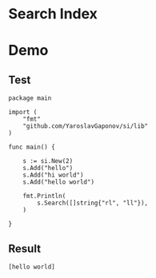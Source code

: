 Search Index
===========


# Demo

## Test

```golang
package main

import (
	"fmt"
	"github.com/YaroslavGaponov/si/lib"
)

func main() {

	s := si.New(2)
	s.Add("hello")
	s.Add("hi world")
	s.Add("hello world")

	fmt.Println(
		s.Search([]string{"rl", "ll"}),
	)

}
```

## Result

```sh
[hello world]
```